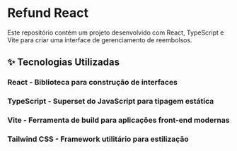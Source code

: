 # Refund React

  

Este repositório contém um projeto desenvolvido com React, TypeScript e Vite para criar uma interface de gerenciamento de reembolsos.

## ✨ Tecnologias Utilizadas

### React - Biblioteca para construção de interfaces

### TypeScript - Superset do JavaScript para tipagem estática

### Vite - Ferramenta de build para aplicações front-end modernas

### Tailwind CSS - Framework utilitário para estilização

